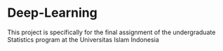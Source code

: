 # Deep-Learning
This project is specifically for the final assignment of the undergraduate Statistics program at the Universitas Islam Indonesia
